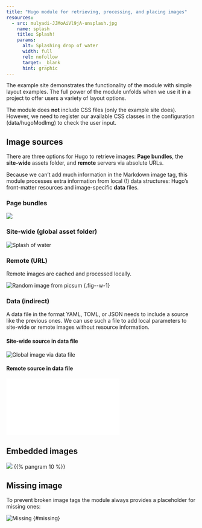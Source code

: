 ```yaml
---
title: "Hugo module for retrieving, processing, and placing images"
resources:
  - src: mulyadi-JJMoAiVl9jA-unsplash.jpg
    name: splash
    title: Splash!
    params:
      alt: Splashing drop of water
      width: full
      rel: nofollow
      target: _blank
      hint: graphic
---
```


The example site demonstrates the functionality of the module with simple layout examples. The full power of the module unfolds when we use it in a project to offer users a variety of layout options.

The module does **not** include CSS files (only the example site does). However, we need to register our available CSS classes in the configuration (data/hugoModImg) to check the user input.

## Image sources

There are three options for Hugo to retrieve images: **Page bundles**, the **site-wide** assets folder, and **remote** servers via absolute URLs.

Because we can’t add much information in the Markdown image tag, this module processes extra information from local (!) data structures: Hugo’s front-matter resources and image-specific **data** files.

### Page bundles

![](splash)

### Site-wide (global asset folder)

![Splash of water](erda-estremera-eMX1aIAp9Nw-unsplash.jpg)

### Remote (URL)

Remote images are cached and processed locally.

![Random image from picsum](https://picsum.photos/1200/500)
{.fig--w-1}

### Data (indirect)

A data file in the format YAML, TOML, or JSON needs to include a source like the previous ones. We can use such a file to add local parameters to site-wide or remote images without resource information.

#### Site-wide source in data file

![Global image via data file](global.yaml?w=small)

#### Remote source in data file

![Remote image via data file](remote.json?w=small)

## Embedded images

![](splash?w=quarter&posh=left) {{% pangram 10 %}} 
## Missing image

To prevent broken image tags the module always provides a placeholder for missing ones:

![Missing](missing.jpg)
{#missing}